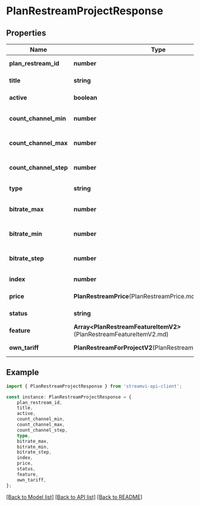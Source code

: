 # PlanRestreamProjectResponse


## Properties

Name | Type | Description | Notes
------------ | ------------- | ------------- | -------------
**plan_restream_id** | **number** | Unique ID | [default to undefined]
**title** | **string** | Title | [default to undefined]
**active** | **boolean** | Active | [default to undefined]
**count_channel_min** | **number** | Minimum channel count | [optional] [default to undefined]
**count_channel_max** | **number** | Maximum channel count | [default to undefined]
**count_channel_step** | **number** | Step channel | [optional] [default to undefined]
**type** | **string** | Type | [default to undefined]
**bitrate_max** | **number** | Maximum bitrate, kbps | [default to undefined]
**bitrate_min** | **number** | Minimum bitrate, kbps | [optional] [default to undefined]
**bitrate_step** | **number** | Step bitrate | [optional] [default to undefined]
**index** | **number** | Field for sort | [default to undefined]
**price** | **PlanRestreamPrice**(PlanRestreamPrice.md) | Price | [default to undefined]
**status** | **string** | Status | [default to undefined]
**feature** | **Array&lt;PlanRestreamFeatureItemV2&gt;**(PlanRestreamFeatureItemV2.md) | Features | [default to undefined]
**own_tariff** | **PlanRestreamForProjectV2**(PlanRestreamForProjectV2.md) | Tariff project | [default to undefined]

## Example

```typescript
import { PlanRestreamProjectResponse } from 'streamvi-api-client';

const instance: PlanRestreamProjectResponse = {
    plan_restream_id,
    title,
    active,
    count_channel_min,
    count_channel_max,
    count_channel_step,
    type,
    bitrate_max,
    bitrate_min,
    bitrate_step,
    index,
    price,
    status,
    feature,
    own_tariff,
};
```

[[Back to Model list]](../README.md#documentation-for-models) [[Back to API list]](../README.md#documentation-for-api-endpoints) [[Back to README]](../README.md)
